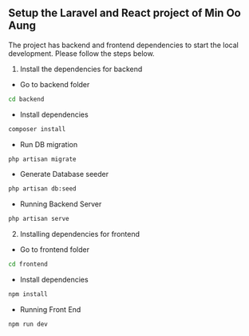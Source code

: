 ## Setup the Laravel and React project of Min Oo Aung

The project has backend and frontend dependencies to start the local development.
Please follow the steps below.

1. Install the dependencies for backend

- Go to backend folder 
```bash
cd backend 
```

- Install dependencies
```bash
composer install
``` 

- Run DB migration
```bash
php artisan migrate
```

- Generate Database seeder
```bash
php artisan db:seed
```

- Running Backend Server
```bash
php artisan serve
```

2. Installing dependencies for frontend

- Go to frontend folder 
```bash
cd frontend 
``` 

- Install dependencies
```bash
npm install
```

- Running Front End
```bash
npm run dev
```